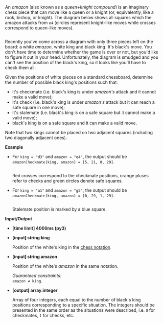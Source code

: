 <div class="markdown"><p>An <em>amazon</em> (also known as a <em>queen+knight compound</em>) is an imaginary chess piece that can move like a queen or a knight (or, equivalently, like a rook, bishop, or knight). The diagram below shows all squares which the amazon attacks from <code>e4</code> (circles represent knight-like moves while crosses correspond to queen-like moves).</p>
<p><img src="https://codefightsuserpics.s3.amazonaws.com/tasks/amazonCheckmate/img/amazon.png?_tm=1490625459392" alt=""></p>
<p>Recently you've come across a diagram with only three pieces left on the board: a white <em>amazon</em>, white king and black king. It's black's move. You don't have time to determine whether the game is over or not, but you'd like to figure it out in your head. Unfortunately, the diagram is smudged and you can't see the position of the black's king, so it looks like you'll have to check them all.</p>
<p>Given the positions of white pieces on a standard chessboard, determine the number of possible black king's positions such that:</p>
<ul>
<li>it's checkmate (i.e. black's king is under <em>amazon's</em> attack and it cannot make a valid move);</li>
<li>it's check (i.e. black's king is under <em>amazon's</em> attack but it can reach a safe square in one move);</li>
<li>it's stalemate (i.e. black's king is on a safe square but it cannot make a valid move);</li>
<li>black's king is on a safe square and it can make a valid move.</li>
</ul>
<p>Note that two kings cannot be placed on two adjacent squares (including two diagonally adjacent ones).</p>
<p><strong>Example</strong></p>
<ul>
<li>
<p>For <code>king = "d3"</code> and <code>amazon = "e4"</code>, the output should be<br>
<code>amazonCheckmate(king, amazon) = [5, 21, 0, 29]</code>.</p>
<p><img src="https://codefightsuserpics.s3.amazonaws.com/tasks/amazonCheckmate/img/example1.png?_tm=1490625459585" alt=""></p>
<p>Red crosses correspond to the checkmate positions, orange pluses refer to checks and green circles denote safe squares.</p>
</li>
<li>
<p>For <code>king = "a1"</code> and <code>amazon = "g5"</code>, the output should be<br>
<code>amazonCheckmate(king, amazon) = [0, 29, 1, 29]</code>.</p>
<p><img src="https://codefightsuserpics.s3.amazonaws.com/tasks/amazonCheckmate/img/example2.png?_tm=1490625459719" alt=""></p>
<p>Stalemate position is marked by a blue square.</p>
</li>
</ul>
<p><strong>Input/Output</strong></p>
<ul>
<li><strong>[time limit] 4000ms (py3)</strong></li>
</ul>
<ul>
<li>
<p><strong>[input] string king</strong></p>
<p>Position of the white's king in the <a href="keyword://chess-notation">chess notation</a>.</p>
</li>
<li>
<p><strong>[input] string amazon</strong></p>
<p>Position of the white's <em>amazon</em> in the same notation.</p>
<p><em>Guaranteed constraints:</em><br>
<code>amazon ≠ king</code>.</p>
</li>
<li>
<p><strong>[output] array.integer</strong></p>
<p>Array of four integers, each equal to the number of black's king positions corresponding to a specific situation. The integers should be presented in the same order as the situations were described, i.e. <code>0</code> for checkmates, <code>1</code> for checks, etc.</p>
</li>
</ul>
</div>